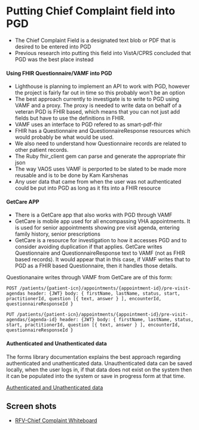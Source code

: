 # Putting Chief Complaint field into PGD

- The Chief Complaint Field is a designated text blob or PDF that is desired to be entered into PGD
- Previous research into putting this field into VistA/CPRS concluded that PGD was the best place instead 

#### Using FHIR Questionnaire/VAMF into PGD

- Lighthouse is planning to implement an API to work with PGD, however the project is fairly far out in time so this probably won't be an option
- The best approach currently to investigate is to write to PGD using VAMF and a proxy. The proxy is needed to write data on behalf of a veteran PGD is FHIR based, which means that you can not just add fields but have to use the definitions in FHIR.
- VAMF uses an interface to PGD refered to as smart-pdf-fhir
- FHIR has a Questionnaire and QuestionnaireResponse resources which would probably be what would be used.
- We also need to understand how Questionnaire records are related to other patient records.
- The Ruby fhir_client gem can parse and generate the appropriate fhir json
- The way VAOS uses VAMF is perported to be slated to be made more reusable and is to be done by Kam Karshenas
- Any user data that came from when the user was not authenticated could be put into PGD as long as it fits into a FHIR resource


#### GetCare APP

- There is a GetCare app that also works with PGD through VAMF
- GetCare is mobile app used for all encompassing VHA appointments. It is used for senior appointments showing pre visit agenda, entering family history, senior prescriptions
- GetCare is a resource for investigation to how it accesses PGD and to consider avoiding duplication if that applies. GetCare writes Questionnaire and QuestionnaireResponse text to VAMF (not as FHIR based records). It would appear that in this case, if VAMF writes that to PGD as a FHIR based Questionnaire, then it handles those details.

Questionanaire writes through VAMF from GetCare are of this form: 
```
POST /patients/{patient-icn}/appointments/{appointment-id}/pre-visit-agendas header: {JWT} body: { firstName, lastName, status, start, practitionerId, question [{ text, answer } ], encounterId, questionnaireResponseId }

PUT /patients/{patient-icn}/appointments/{appointment-id}/pre-visit-agendas/{agenda-id} header: {JWT} body: { firstName, lastName, status, start, practitionerId, question [{ text, answer } ], encounterId, questionnaireResponseId }
```

#### Authenticated and Unathenticated data

 The forms library documentation explains the best approach regarding authenticated and unathenticated data. Unauthenticated data can be saved locally, when the user logs in, if that data does not exist on the system then it can be populated into the system or save in progress form at that time.

[Authenticated and Unathenticated data](https://github.com/department-of-veterans-affairs/va.gov-team/blob/master/products/health-care/questionnaire/discovery/engineering/forms.md#what-was-built)


## Screen shots

- [RFV-Chief Complaint Whiteboard](https://drive.google.com/file/d/1wgXiIbyiUzT4vJmzobL6o3z7buRs2hwJ/view?usp=sharing)


